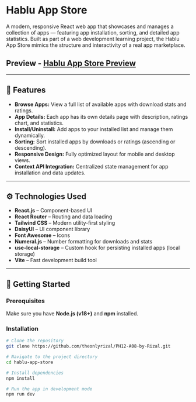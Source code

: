 # Hablu App Store

A modern, responsive React web app that showcases and manages a collection of apps — featuring app installation, sorting, and detailed app statistics. Built as part of a web development learning project, the Hablu App Store mimics the structure and interactivity of a real app marketplace.

## Preview - [Hablu App Store Preview](https://hablu-app-store-by-theonlyrizal.netlify.app/)


---

## 🧩 Features

- **Browse Apps:** View a full list of available apps with download stats and ratings.  
- **App Details:** Each app has its own details page with description, ratings chart, and statistics.  
- **Install/Uninstall:** Add apps to your installed list and manage them dynamically.  
- **Sorting:** Sort installed apps by downloads or ratings (ascending or descending).  
- **Responsive Design:** Fully optimized layout for mobile and desktop views.  
- **Context API Integration:** Centralized state management for app installation and data updates.  

---

## ⚙️ Technologies Used


- **React.js** – Component-based UI  
- **React Router** – Routing and data loading  
- **Tailwind CSS** – Modern utility-first styling  
- **DaisyUI** – UI component library  
- **Font Awesome** – Icons  
- **Numeral.js** – Number formatting for downloads and stats  
- **use-local-storage** – Custom hook for persisting installed apps (local storage)  
- **Vite** – Fast development build tool  
 

---

## 🚀 Getting Started

### Prerequisites
Make sure you have **Node.js (v18+)** and **npm** installed.

### Installation

```bash
# Clone the repository
git clone https://github.com/theonlyrizal/PH12-A08-by-Rizal.git

# Navigate to the project directory
cd hablu-app-store

# Install dependencies
npm install

# Run the app in development mode
npm run dev
```
